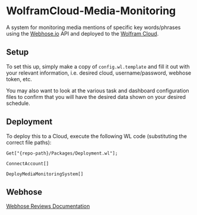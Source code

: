 # WolframCloud-Media-Monitoring

A system for monitoring media mentions of specific key words/phrases using the [Webhose.io](https://webhose.io) API and deployed to the [Wolfram Cloud](https://www.wolframcloud.com).

## Setup

To set this up, simply make a copy of `config.wl.template` and fill it out with your relevant information, i.e. desired cloud, username/password, webhose token, etc.

You may also want to look at the various task and dashboard configuration files to confirm that you will have the desired data shown on your desired schedule.

## Deployment

To deploy this to a Cloud, execute the following WL code (substituting the correct file paths):
```
Get["{repo-path}/Packages/Deployment.wl"];

ConnectAccount[]

DeployMediaMonitoringSystem[]
```

## Webhose

[Webhose Reviews Documentation](https://docs.webhose.io/docs/reviews-api)
